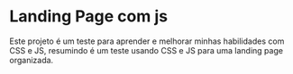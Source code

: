 # Landing Page com js
Este projeto é um teste para aprender e melhorar minhas habilidades com CSS e JS, resumindo 
é  um teste usando CSS e JS para uma landing page organizada.
 
